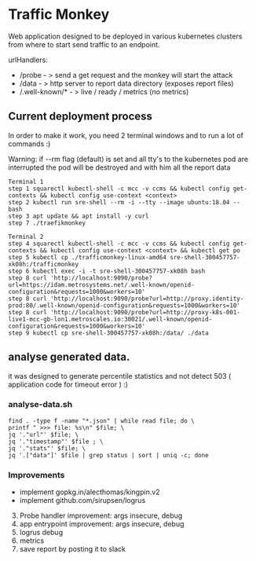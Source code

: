 # Traffic Monkey

Web application designed to be deployed in various kubernetes clusters from where to start send traffic to an endpoint.

urlHandlers:
 - /probe          - > send a get request and the monkey will start the attack
 - /data           - > http server to report data directory (exposes report files)
 - /.well-known/*  - > live / ready / metrics (no metrics)



## Current deployment process

In order to make it work, you need 2 terminal windows and to run a lot of commands :)

Warning: if --rm flag (default) is set and all tty's to the kubernetes pod are interrupted the pod will be destroyed and with him all the report data


```
Terminal 1
step 1 squarectl kubectl-shell -c mcc -v ccms && kubectl config get-contexts && kubectl config use-context <context>
step 2 kubectl run sre-shell --rm -i --tty --image ubuntu:18.04 -- bash
step 3 apt update && apt install -y curl
step 7 ./traefikmonkey

Terminal 2
step 4 squarectl kubectl-shell -c mcc -v ccms && kubectl config get-contexts && kubectl config use-context <context> && kubectl get po
step 5 kubectl cp ./trafficmonkey-linux-amd64 sre-shell-300457757-xk08h:/trafficmonkey
step 6 kubectl exec -i -t sre-shell-300457757-xk08h bash
step 8 curl 'http://localhost:9090/probe?url=https://idam.metrosystems.net/.well-known/openid-configuration&requests=1000&workers=10'
step 8 curl 'http://localhost:9090/probe?url=http://proxy.identity-prod:80/.well-known/openid-configuration&requests=1000&workers=10'
step 8 curl 'http://localhost:9090/probe?url=http://proxy-k8s-001-live1-mcc-gb-lon1.metroscales.io:30021/.well-known/openid-configuration&requests=1000&workers=10'
step 9 kubectl cp sre-shell-300457757-xk08h:/data/ ./data

```

## analyse generated data.

it was designed to generate percentile statistics and not detect 503 ( application code for timeout error ) :)

### analyse-data.sh
```
find . -type f -name "*.json" | while read file; do \
printf " >>> file: %s\n" $file; \
jq '."url"' $file; \
jq '."timestamp"' $file ; \
jq '."stats"' $file; \
jq '.["data"]' $file | grep status | sort | uniq -c; done
```

### Improvements

- implement gopkg.in/alecthomas/kingpin.v2
- implement github.com/sirupsen/logrus

3. Probe handler improvement: args insecure, debug
4. app entrypoint improvement: args insecure, debug
5. logrus debug
6. metrics  
7. save report by posting it to slack
